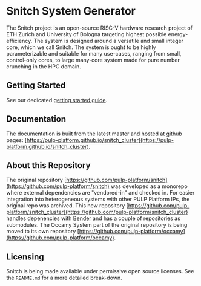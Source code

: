 # Snitch System Generator

The Snitch project is an open-source RISC-V hardware research project of ETH Zurich and University of Bologna targeting highest possible energy-efficiency. The system is designed around a versatile and small integer core, which we call Snitch. The system is ought to be highly parameterizable and suitable for many use-cases, ranging from small, control-only cores, to large many-core system made for pure number crunching in the HPC domain.

## Getting Started

See our dedicated [getting started guide](ug/getting_started.md).

## Documentation

The documentation is built from the latest master and hosted at github pages: [https://pulp-platform.github.io/snitch_cluster](https://pulp-platform.github.io/snitch_cluster).

## About this Repository

The original repository [https://github.com/pulp-platform/snitch](https://github.com/pulp-platform/snitch) was developed as a monorepo where external dependencies are "vendored-in" and checked in. For easier integration into heterogeneous systems with other PULP Platform IPs, the original repo was archived. This new repository [https://github.com/pulp-platform/snitch_cluster](https://github.com/pulp-platform/snitch_cluster) handles depenencies with [Bender](https://github.com/pulp-platform/bender) and has a couple of repositories as submodules.
The Occamy System part of the original repository is being moved to its own repository [https://github.com/pulp-platform/occamy](https://github.com/pulp-platform/occamy).


## Licensing

Snitch is being made available under permissive open source licenses. See the `README.md` for a more detailed break-down.

